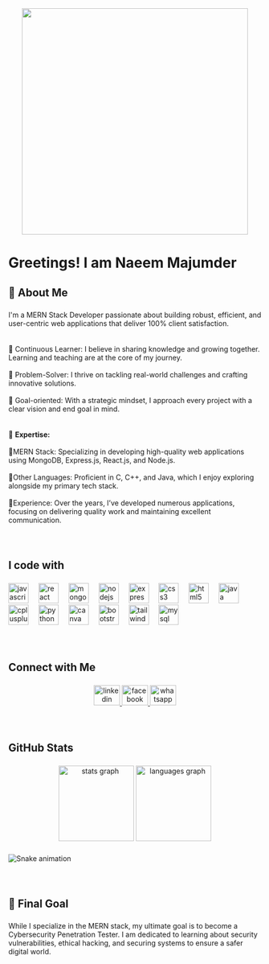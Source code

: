 <div align="center">
  <img height="450" src="https://github.com/NaeemMajumder/NaeemMajumder/blob/main/Black%20Trendy%20Gamer%20Youtube%20Banner.png?raw=true"  />
</div>

###

<h1 align="left">Greetings! I am Naeem Majumder</h1>

###

<h2 align="left">📝 About Me</h2>

###

<p align="left">I'm a MERN Stack Developer passionate about building robust, efficient, and user-centric web applications that deliver 100% client satisfaction.<br><br><br>🌱 Continuous Learner: I believe in sharing knowledge and growing together. Learning and teaching are at the core of my journey.<br><br>🧩 Problem-Solver: I thrive on tackling real-world challenges and crafting innovative solutions.<br><br>🎯 Goal-oriented: With a strategic mindset, I approach every project with a clear vision and end goal in mind.<br><br><br>🔧 <b>Expertise:</b><br><br>🚀MERN Stack: Specializing in developing high-quality web applications using MongoDB, Express.js, React.js, and Node.js.<br><br>🚀Other Languages: Proficient in C, C++, and Java, which I enjoy exploring alongside my primary tech stack.<br><br>🚀Experience: Over the years, I’ve developed numerous applications, focusing on delivering quality work and maintaining excellent communication.</p>

###
<br>
<h2 align="left">I code with</h2>

###

<div align="left">
  <img src="https://cdn.jsdelivr.net/gh/devicons/devicon/icons/javascript/javascript-original.svg" height="40" alt="javascript logo"  />
  <img width="12" />
  <img src="https://cdn.jsdelivr.net/gh/devicons/devicon/icons/react/react-original.svg" height="40" alt="react logo"  />
  <img width="12" />
  <img src="https://cdn.jsdelivr.net/gh/devicons/devicon/icons/mongodb/mongodb-original.svg" height="40" alt="mongodb logo"  />
  <img width="12" />
  <img src="https://cdn.simpleicons.org/nodedotjs/339933" height="40" alt="nodejs logo"  />
  <img width="12" />
  <img src="https://skillicons.dev/icons?i=express" height="40" alt="express logo"  />
  <img width="12" />
  <img src="https://cdn.jsdelivr.net/gh/devicons/devicon/icons/css3/css3-original.svg" height="40" alt="css3 logo"  />
  <img width="12" />
  <img src="https://cdn.jsdelivr.net/gh/devicons/devicon/icons/html5/html5-original.svg" height="40" alt="html5 logo"  />
  <img width="12" />
  <img src="https://cdn.jsdelivr.net/gh/devicons/devicon/icons/java/java-original.svg" height="40" alt="java logo"  />
  <img width="12" />
  <img src="https://cdn.jsdelivr.net/gh/devicons/devicon/icons/cplusplus/cplusplus-original.svg" height="40" alt="cplusplus logo"  />
  <img width="12" />
  <img src="https://cdn.jsdelivr.net/gh/devicons/devicon/icons/python/python-original.svg" height="40" alt="python logo"  />
  <img width="12" />
  <img src="https://cdn.jsdelivr.net/gh/devicons/devicon/icons/canva/canva-original.svg" height="40" alt="canva logo"  />
  <img width="12" />
  <img src="https://cdn.jsdelivr.net/gh/devicons/devicon/icons/bootstrap/bootstrap-original.svg" height="40" alt="bootstrap logo"  />
  <img width="12" />
  <img src="https://skillicons.dev/icons?i=tailwind" height="40" alt="tailwindcss logo"  />
  <img width="12" />
  <img src="https://cdn.simpleicons.org/mysql/4479A1" height="40" alt="mysql logo"  />
</div>

###
<br>
<h2 align="left">Connect with Me</h2>

###

<div align="center">
  <a href="https://www.linkedin.com/in/naeem-majumder-61a7002a0/" target="_blank">
    <img src="https://raw.githubusercontent.com/maurodesouza/profile-readme-generator/master/src/assets/icons/social/linkedin/default.svg" width="52" height="40" alt="linkedin logo"  />
  </a>
  <a href="https://www.facebook.com/naeem.majumder" target="_blank">
    <img src="https://raw.githubusercontent.com/maurodesouza/profile-readme-generator/master/src/assets/icons/social/facebook/default.svg" width="52" height="40" alt="facebook logo"  />
  </a>
  <a href="008801688399676" target="_blank">
    <img src="https://raw.githubusercontent.com/maurodesouza/profile-readme-generator/master/src/assets/icons/social/whatsapp/default.svg" width="52" height="40" alt="whatsapp logo"  />
  </a>
</div>

###
<br>
<h2 align="left">GitHub Stats</h2>

###

<div align="center">
  <img src="https://github-readme-stats.vercel.app/api?username=NaeemMajumder&hide_title=false&hide_rank=false&show_icons=true&include_all_commits=true&count_private=true&disable_animations=false&theme=dracula&locale=en&hide_border=false&order=1" height="150" alt="stats graph"  />
  <img src="https://github-readme-stats.vercel.app/api/top-langs?username=NaeemMajumder&locale=en&hide_title=false&layout=compact&card_width=320&langs_count=5&theme=dracula&hide_border=false&order=2" height="150" alt="languages graph"  />
</div>

###

<img src="https://raw.githubusercontent.com/NaeemMajumder/NaeemMajumder/output/snake.svg" alt="Snake animation" />

###
<br>
<h2 align="left">🎯 Final Goal</h2>

###

<p align="left">While I specialize in the MERN stack, my ultimate goal is to become a Cybersecurity Penetration Tester. I am dedicated to learning about security vulnerabilities, ethical hacking, and securing systems to ensure a safer digital world.</p>


